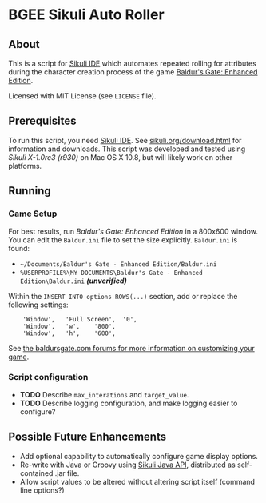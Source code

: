 # BGEE Sikuli Auto Roller

## About
This is a script for [Sikuli IDE](http://www.sikuli.org) which automates repeated rolling for attributes during the character creation process of the game [Baldur's Gate: Enhanced Edition](http://www.baldursgate.com).

Licensed with MIT License (see `LICENSE` file).

## Prerequisites
To run this script, you need [Sikuli IDE](http://www.sikuli.org).  See  [sikuli.org/download.html](http://www.sikuli.org/download.html) for information and downloads.  This script was developed and tested using *Sikuli X-1.0rc3 (r930)* on Mac OS X 10.8, but will likely work on other platforms.

## Running

### Game Setup
For best results, run *Baldur's Gate: Enhanced Edition* in a 800x600 window.  You can edit the `Baldur.ini` file to set the size explicitly.  `Baldur.ini` is found:

* `~/Documents/Baldur's Gate - Enhanced Edition/Baldur.ini`
* `%USERPROFILE%\MY DOCUMENTS\Baldur's Gate - Enhanced Edition\Baldur.ini` ***(unverified)***

Within the `INSERT INTO options ROWS(...)` section, add or replace the following settings:

    	'Window',	'Full Screen',	'0',
    	'Window',	'w',	'800',
    	'Window',	'h',	'600',

See [the baldursgate.com forums for more information on customizing your game](http://forum.baldursgate.com/discussion/8317/how-to-manually-customize-your-game).

### Script configuration
* **TODO** Describe `max_interations` and `target_value`.
* **TODO** Describe logging configuration, and make logging easier to configure?

## Possible Future Enhancements
* Add optional capability to automatically configure game display options.
* Re-write with Java or Groovy using [Sikuli Java API](http://code.google.com/p/sikuli-api/), distributed as self-contained .jar file.
* Allow script values to be altered without altering script itself (command line options?)
